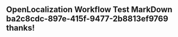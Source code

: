 <properties
ms.topic="hero-topic"
ms.test1="hero-topic"
ms.test2="test"/>

## OpenLocalization Workflow Test MarkDown ba2c8cdc-897e-415f-9477-2b8813ef9769 thanks!

